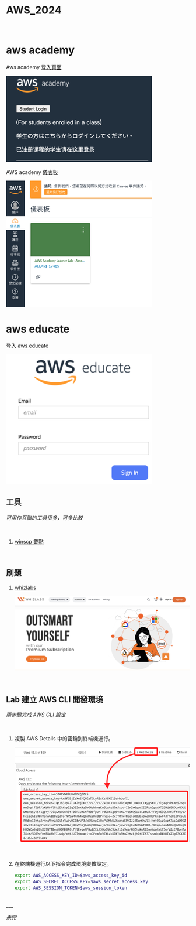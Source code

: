 # AWS_2024

<br>

# aws academy

Aws academy [登入頁面](https://www.awsacademy.com/vforcesite/LMS_Login)

<img src="images/img_01.png" width="400px">

<br>

AWS academy [儀表板](https://awsacademy.instructure.com/)

<img src="images/img_03.png" width="400px">

<br>

# aws educate

登入 [aws educate](https://www.awseducate.com/signin/SiteLogin?language=en_US)

<img src="images/img_02.png" width="400px">

<br>

## 工具

_可用作互聯的工具很多，可多比較_

<br>

1. [winscp 載點](https://winscp.net/eng/download.php)

<br>

##  刷題

1. [whizlabs](https://www.whizlabs.com/)

    ![](images/img_04.png)

<br>

## Lab 建立 AWS CLI 開發環境

_兩步驟完成 AWS CLI 設定_

<br>

1. 複製 AWS Details 中的密鑰到終端機運行。

    ![](images/img_05.png)

<br>

2. 在終端機運行以下指令完成環境變數設定。

    ```bash
    export AWS_ACCESS_KEY_ID=$aws_access_key_id
    export AWS_SECRET_ACCESS_KEY=$aws_secret_access_key
    export AWS_SESSION_TOKEN=$aws_session_token
    ```

<br>
___

_未完_